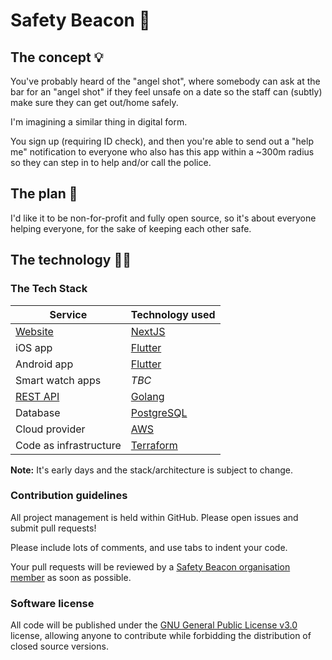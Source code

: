 # Safety Beacon 🚨

## The concept 💡

You've probably heard of the "angel shot", where somebody can ask at the bar for an "angel shot" if they feel unsafe on a date so the staff can (subtly) make sure they can get out/home safely.

I'm imagining a similar thing in digital form.

You sign up (requiring ID check), and then you're able to send out a "help me" notification to everyone who also has this app within a ~300m radius so they can step in to help and/or call the police.

## The plan 🥷

I'd like it to be non-for-profit and fully open source, so it's about everyone helping everyone, for the sake of keeping each other safe.

## The technology 🧑‍💻

### The Tech Stack

| Service | Technology used |
| - | - |
| [Website](https://github.com/safetybeacon/website) | [NextJS](https://nextjs.org/) |
| iOS app | [Flutter](https://flutter.dev/) |
| Android app | [Flutter](https://flutter.dev/) |
| Smart watch apps | *TBC* |
| [REST API](https://github.com/safetybeacon/beacon-api) | [Golang](https://go.dev/) |
| Database | [PostgreSQL](https://www.postgresql.org/) |
| Cloud provider | [AWS](https://aws.amazon.com/) |
| Code as infrastructure | [Terraform](https://www.terraform.io/) |

**Note:** It's early days and the stack/architecture is subject to change.

### Contribution guidelines

All project management is held within GitHub. Please open issues and submit pull requests!

Please include lots of comments, and use tabs to indent your code.

Your pull requests will be reviewed by a [Safety Beacon organisation member](https://github.com/orgs/safetybeacon/people) as soon as possible.

### Software license

All code will be published under the [GNU General Public License v3.0](https://choosealicense.com/licenses/gpl-3.0/) license, allowing anyone to contribute while forbidding the distribution of closed source versions.
